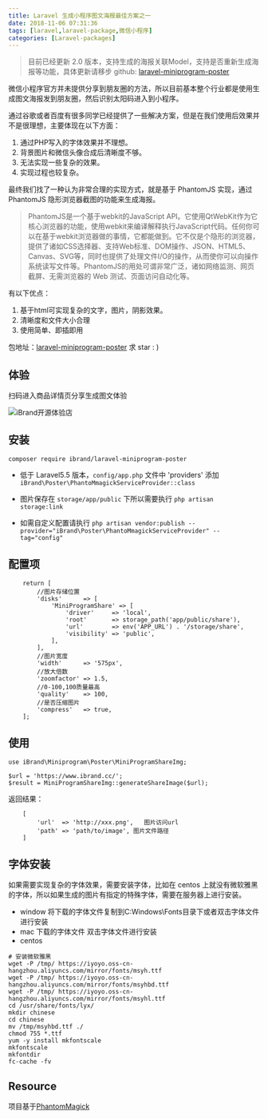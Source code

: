```yaml
---
title: Laravel 生成小程序图文海报最佳方案之一
date: 2018-11-06 07:31:36
tags: [laravel,laravel-package,微信小程序]
categories: [Laravel-packages]
---
```


> 目前已经更新 2.0 版本，支持生成的海报关联Model，支持是否重新生成海报等功能，具体更新请移步 github: [laravel-miniprogram-poster](https://github.com/ibrandcc/laravel-miniprogram-poster)

微信小程序官方并未提供分享到朋友圈的方法，所以目前基本整个行业都是使用生成图文海报发到朋友圈，然后识别太阳码进入到小程序。

通过谷歌或者百度有很多同学已经提供了一些解决方案，但是在我们使用后效果并不是很理想，主要体现在以下方面：

1. 通过PHP写入的字体效果并不理想。
2. 背景图片和微信头像合成后清晰度不够。
3. 无法实现一些复杂的效果。
4. 实现过程也较复杂。

最终我们找了一种认为非常合理的实现方式，就是基于 PhantomJS 实现，通过 PhantomJS 隐形浏览器截图的功能来生成海报。

> PhantomJS是一个基于webkit的JavaScript API。它使用QtWebKit作为它核心浏览器的功能，使用webkit来编译解释执行JavaScript代码。任何你可以在基于webkit浏览器做的事情，它都能做到。它不仅是个隐形的浏览器，提供了诸如CSS选择器、支持Web标准、DOM操作、JSON、HTML5、Canvas、SVG等，同时也提供了处理文件I/O的操作，从而使你可以向操作系统读写文件等。PhantomJS的用处可谓非常广泛，诸如网络监测、网页截屏、无需浏览器的 Web 测试、页面访问自动化等。

有以下优点：

1. 基于html可实现复杂的文字，图片，阴影效果。 
2. 清晰度和文件大小合理
3. 使用简单、即插即用

包地址：[laravel-miniprogram-poster](https://github.com/ibrandcc/laravel-miniprogram-poster) 求 star : )

## 体验

扫码进入商品详情页分享生成图文体验

![iBrand开源体验店](https://iyoyo.oss-cn-hangzhou.aliyuncs.com/post/miniprogramcode/1.jpg)

## 安装
```
composer require ibrand/laravel-miniprogram-poster 
```
- 低于 Laravel5.5 版本，`config/app.php` 文件中 'providers' 添加`iBrand\Poster\PhantoMmagickServiceProvider::class`

- 图片保存在  `storage/app/public` 下所以需要执行  `php artisan storage:link`

- 如需自定义配置请执行 `php artisan vendor:publish --provider="iBrand\Poster\PhantoMmagickServiceProvider" --tag="config"`

## 配置项

``` 
    return [
    	//图片存储位置
    	'disks'      => [
    		'MiniProgramShare' => [
    			'driver'     => 'local',
    			'root'       => storage_path('app/public/share'),
    			'url'        => env('APP_URL') . '/storage/share',
    			'visibility' => 'public',
    		],
    	],
    	//图片宽度
    	'width'      => '575px',
    	//放大倍数
    	'zoomfactor' => 1.5,
    	//0-100,100质量最高
    	'quality'    => 100,
    	//是否压缩图片
    	'compress'   => true,
    ];
```

## 使用
```
use iBrand\Miniprogram\Poster\MiniProgramShareImg;
    
$url = 'https://www.ibrand.cc/';
$result = MiniProgramShareImg::generateShareImage($url);

```
返回结果：
```
    [
        'url'  => 'http://xxx.png',   图片访问url
        'path' => 'path/to/image', 图片文件路径
    ]
```
## 字体安装

如果需要实现复杂的字体效果，需要安装字体，比如在 centos 上就没有微软雅黑的字体，所以如果生成的图片有指定的特殊字体，需要在服务器上进行安装。

* window 将下载的字体文件复制到C:Windows\Fonts目录下或者双击字体文件进行安装
* mac 下载的字体文件 双击字体文件进行安装
* centos
```
# 安装微软雅黑
wget -P /tmp/ https://iyoyo.oss-cn-hangzhou.aliyuncs.com/mirror/fonts/msyh.ttf
wget -P /tmp/ https://iyoyo.oss-cn-hangzhou.aliyuncs.com/mirror/fonts/msyhbd.ttf
wget -P /tmp/ https://iyoyo.oss-cn-hangzhou.aliyuncs.com/mirror/fonts/msyhl.ttf
cd /usr/share/fonts/lyx/
mkdir chinese
cd chinese
mv /tmp/msyhbd.ttf ./
chmod 755 *.ttf
yum -y install mkfontscale
mkfontscale
mkfontdir
fc-cache -fv
```

## Resource

项目基于[PhantomMagick](https://github.com/anam-hossain/phantommagick)

